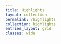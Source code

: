```yaml
---
title: Highlights
layout: collection
permalink: /highlights
collection: highlights
entries_layout: grid
classes: wide
---
```

